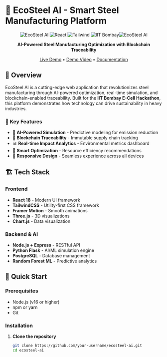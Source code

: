 # 🚀 EcoSteel AI - Smart Steel Manufacturing Platform

<div align="center">

![EcoSteel AI](https://img.shields.io/badge/EcoSteel-AI%20Powered-blue?style=for-the-badge&logo=ai)
![React](https://img.shields.io/badge/React-18.2.0-61dafb?style=for-the-badge&logo=react)
![Tailwind](https://img.shields.io/badge/Tailwind-CSS-38b2ac?style=for-the-badge&logo=tailwind-css)
![IIT Bombay](https://img.shields.io/badge/IIT%20Bombay-ECell%20Hackathon-red?style=for-the-badge&logo=graduation-cap)![EcoSteel AI](
eags-aayush.github.io/GeoInnovation/)

**AI-Powered Steel Manufacturing Optimization with Blockchain Traceability**

[Live Demo](#) • [Demo Video](#) • [Documentation](#)

</div>

## 🎯 Overview

EcoSteel AI is a cutting-edge web application that revolutionizes steel manufacturing through AI-powered optimization, real-time simulation, and blockchain-enabled traceability. Built for the **IIT Bombay E-Cell Hackathon**, this platform demonstrates how technology can drive sustainability in heavy industries.

### 🌟 Key Features

- 🤖 **AI-Powered Simulation** - Predictive modeling for emission reduction
- 🔗 **Blockchain Traceability** - Immutable supply chain tracking
- 📊 **Real-time Impact Analytics** - Environmental metrics dashboard
- 🎯 **Smart Optimization** - Resource efficiency recommendations
- 📱 **Responsive Design** - Seamless experience across all devices

## 🏗️ Tech Stack

### Frontend
- **React 18** - Modern UI framework
- **TailwindCSS** - Utility-first CSS framework
- **Framer Motion** - Smooth animations
- **Three.js** - 3D visualizations
- **Chart.js** - Data visualization

### Backend & AI
- **Node.js + Express** - RESTful API
- **Python Flask** - AI/ML simulation engine
- **PostgreSQL** - Database management
- **Random Forest ML** - Predictive analytics

## 🚀 Quick Start

### Prerequisites
- Node.js (v16 or higher)
- npm or yarn
- Git

### Installation

1. **Clone the repository**
   ```bash
   git clone https://github.com/your-username/ecosteel-ai.git
   cd ecosteel-ai
